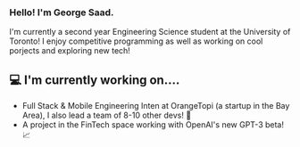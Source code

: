 ### Hello! I'm George Saad.

I'm currently a second year Engineering Science student at the University of Toronto! I enjoy competitive programming as well as working on cool porjects and exploring new tech!

## 💻 I'm currently working on....
- Full Stack & Mobile Engineering Inten at OrangeTopi (a startup in the Bay Area), I also lead a team of 8-10 other devs! 📱
- A project in the FinTech space working with OpenAI's new GPT-3 beta! 📈

<!--
**gkysaad/gkysaad** is a ✨ _special_ ✨ repository because its `README.md` (this file) appears on your GitHub profile.

Here are some ideas to get you started:

- 🔭 I’m currently working on ...
- 🌱 I’m currently learning ...
- 👯 I’m looking to collaborate on ...
- 🤔 I’m looking for help with ...
- 💬 Ask me about ...
- 📫 How to reach me: ...
- 😄 Pronouns: ...
- ⚡ Fun fact: ...
-->
